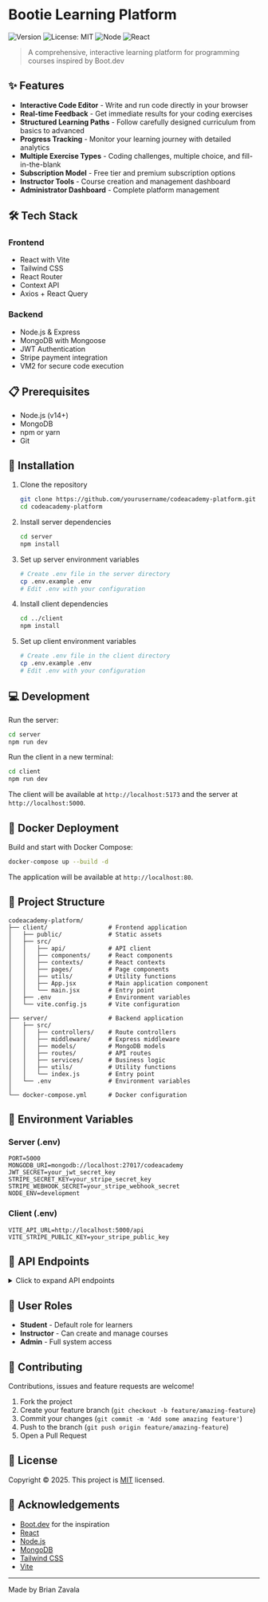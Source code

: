 # Bootie Learning Platform

![Version](https://img.shields.io/badge/version-0.1.0-blue.svg?cacheSeconds=2592000)
![License: MIT](https://img.shields.io/badge/License-MIT-yellow.svg)
![Node](https://img.shields.io/badge/Node.js-14+-green.svg)
![React](https://img.shields.io/badge/React-18+-61DAFB.svg)

> A comprehensive, interactive learning platform for programming courses inspired by Boot.dev

## ✨ Features

- **Interactive Code Editor** - Write and run code directly in your browser
- **Real-time Feedback** - Get immediate results for your coding exercises
- **Structured Learning Paths** - Follow carefully designed curriculum from basics to advanced
- **Progress Tracking** - Monitor your learning journey with detailed analytics
- **Multiple Exercise Types** - Coding challenges, multiple choice, and fill-in-the-blank
- **Subscription Model** - Free tier and premium subscription options
- **Instructor Tools** - Course creation and management dashboard
- **Administrator Dashboard** - Complete platform management

## 🛠️ Tech Stack

### Frontend
- React with Vite
- Tailwind CSS
- React Router
- Context API
- Axios + React Query

### Backend
- Node.js & Express
- MongoDB with Mongoose
- JWT Authentication
- Stripe payment integration
- VM2 for secure code execution

## 📋 Prerequisites

- Node.js (v14+)
- MongoDB
- npm or yarn
- Git

## 🚀 Installation

1. Clone the repository
   ```sh
   git clone https://github.com/yourusername/codeacademy-platform.git
   cd codeacademy-platform
   ```

2. Install server dependencies
   ```sh
   cd server
   npm install
   ```

3. Set up server environment variables
   ```sh
   # Create .env file in the server directory
   cp .env.example .env
   # Edit .env with your configuration
   ```

4. Install client dependencies
   ```sh
   cd ../client
   npm install
   ```

5. Set up client environment variables
   ```sh
   # Create .env file in the client directory
   cp .env.example .env
   # Edit .env with your configuration
   ```

## 💻 Development

Run the server:
```sh
cd server
npm run dev
```

Run the client in a new terminal:
```sh
cd client
npm run dev
```

The client will be available at `http://localhost:5173` and the server at `http://localhost:5000`.

## 🐳 Docker Deployment

Build and start with Docker Compose:
```sh
docker-compose up --build -d
```

The application will be available at `http://localhost:80`.

## 📁 Project Structure

```
codeacademy-platform/
├── client/                 # Frontend application
│   ├── public/             # Static assets
│   ├── src/
│   │   ├── api/            # API client
│   │   ├── components/     # React components
│   │   ├── contexts/       # React contexts
│   │   ├── pages/          # Page components
│   │   ├── utils/          # Utility functions
│   │   ├── App.jsx         # Main application component
│   │   └── main.jsx        # Entry point
│   ├── .env                # Environment variables
│   └── vite.config.js      # Vite configuration
│
├── server/                 # Backend application
│   ├── src/
│   │   ├── controllers/    # Route controllers
│   │   ├── middleware/     # Express middleware
│   │   ├── models/         # MongoDB models
│   │   ├── routes/         # API routes
│   │   ├── services/       # Business logic
│   │   ├── utils/          # Utility functions
│   │   └── index.js        # Entry point
│   └── .env                # Environment variables
│
└── docker-compose.yml      # Docker configuration
```

## 🔑 Environment Variables

### Server (.env)
```
PORT=5000
MONGODB_URI=mongodb://localhost:27017/codeacademy
JWT_SECRET=your_jwt_secret_key
STRIPE_SECRET_KEY=your_stripe_secret_key
STRIPE_WEBHOOK_SECRET=your_stripe_webhook_secret
NODE_ENV=development
```

### Client (.env)
```
VITE_API_URL=http://localhost:5000/api
VITE_STRIPE_PUBLIC_KEY=your_stripe_public_key
```

## 🔄 API Endpoints

<details>
<summary>Click to expand API endpoints</summary>

### Auth
- `POST /api/auth/register` - Register
- `POST /api/auth/login` - Login
- `POST /api/auth/logout` - Logout
- `GET /api/auth/me` - Current user

### Courses
- `GET /api/courses` - List courses
- `GET /api/courses/:slug` - Course details
- `POST /api/courses` - Create course
- `PUT /api/courses/:id` - Update course
- `POST /api/courses/:id/enroll` - Enroll

### Exercises
- `GET /api/exercises/:id` - Get exercise
- `POST /api/exercises/:id/submit` - Submit solution

### Payments
- `GET /api/payments/plans` - Get plans
- `POST /api/payments/create-checkout-session` - Checkout

</details>

## 👥 User Roles

- **Student** - Default role for learners
- **Instructor** - Can create and manage courses
- **Admin** - Full system access

## 🤝 Contributing

Contributions, issues and feature requests are welcome!

1. Fork the project
2. Create your feature branch (`git checkout -b feature/amazing-feature`)
3. Commit your changes (`git commit -m 'Add some amazing feature'`)
4. Push to the branch (`git push origin feature/amazing-feature`)
5. Open a Pull Request

## 📝 License

Copyright © 2025. This project is [MIT](LICENSE) licensed.

## 🙏 Acknowledgements

- [Boot.dev](https://boot.dev) for the inspiration
- [React](https://reactjs.org/)
- [Node.js](https://nodejs.org/)
- [MongoDB](https://www.mongodb.com/)
- [Tailwind CSS](https://tailwindcss.com/)
- [Vite](https://vitejs.dev/)

---

Made by Brian Zavala
